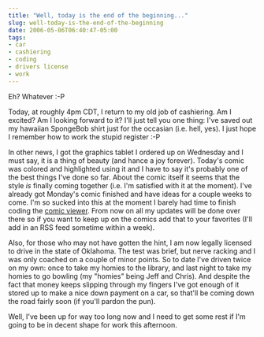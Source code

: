 ```yaml
---
title: "Well, today is the end of the beginning..."
slug: well-today-is-the-end-of-the-beginning
date: 2006-05-06T06:40:47-05:00
tags:
- car
- cashiering
- coding
- drivers license
- work
---
```

Eh? Whatever :-P

Today, at roughly 4pm CDT, I return to my old job of cashiering. Am I excited? Am I looking forward to it? I'll just tell you one thing: I've saved out my hawaiian SpongeBob shirt just for the occasian (i.e. hell, yes). I just hope I remember how to work the stupid register :-P

In other news, I got the graphics tablet I ordered up on Wednesday and I must say, it is a thing of beauty (and hance a joy forever). Today's comic was colored and highlighted using it and I have to say it's probably one of the best things I've done so far. About the comic itself it seems that the style _is_ finally coming together (i.e. I'm satisfied with it at the moment). I've already got Monday's comic finished and have ideas for a couple weeks to come. I'm so sucked into this at the moment I barely had time to finish coding the [comic viewer](http://digitaldouble.smackjeeves.com/). From now on all my updates will be done over there so if you want to keep up on the comics add that to your favorites (I'll add in an RSS feed sometime within a week).

Also, for those who may not have gotten the hint, I am now legally licensed to drive in the state of Oklahoma. The test was brief, but nerve racking and I was only coached on a couple of minor points. So to date I've driven twice on my own: once to take my homies to the library, and last night to take my homies to go bowling (my "homies" being Jeff and Chris). And despite the fact that money keeps slipping through my fingers I've got enough of it stored up to make a nice down payment on a car, so that'll be coming down the road fairly soon (if you'll pardon the pun).

Well, I've been up for way too long now and I need to get some rest if I'm going to be in decent shape for work this afternoon.
